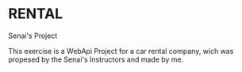 # RENTAL
Senai's Project

This exercise is a WebApi Project for a car rental company, wich was propesed by the Senai's Instructors and made by me.
